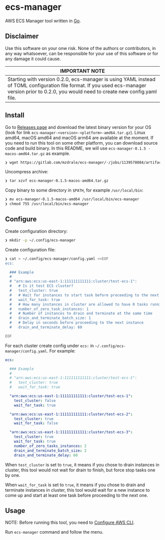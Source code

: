 # ecs-manager

AWS ECS Manager tool written in [Go](https://golang.org).

## Disclaimer

Use this software on your onw risk. None of the authors or contributors, in any way whatsoever, can be responsible for your use of this software or for any damage it could cause.


| **IMPORTANT NOTE** |
| ------------------ |
| Starting with version 0.2.0, ecs-manager is using YAML instead of TOML configuration file format. If you used ecs-manager version prior to 0.2.0, you would need to create new config.yaml file. |


## Install

Go to [Releases page](https://gitlab.com/mzdrale/ecs-manager/-/releases) and download the latest binary version for your OS (look for link `ecs-manager-<version>-<platform>-amd64.tar.gz`). Linux amd64, macOS amd64 and macOS arm64 are available at the moment. If you need to run this tool on some other platform, you can download source code and build binary.
In this README, we will use `ecs-manager-0.1.5
-macos-amd64.tar.gz` as example.

```bash
❯ wget https://gitlab.com/mzdrale/ecs-manager/-/jobs/1139578084/artifacts/raw/target/ecs-manager-0.1.5-macos-amd64.tar.gz
```

Uncompress archive:
```bash
❯ tar xzvf ecs-manager-0.1.5-macos-amd64.tar.gz
```

Copy binary to some directory in `$PATH`, for example `/usr/local/bin`:

```bash
❯ mv ecs-manager-0.1.5-macos-amd64 /usr/local/bin/ecs-manager
❯ chmod 755 /usr/local/bin/ecs-manager
```

## Configure

Create configuration directory:

```bash
❯ mkdir -p ~/.config/ecs-manager
```

Create configuration file:

```bash
❯ cat > ~/.config/ecs-manager/config.yaml <<EOF
ecs:

  ### Example
  #
  # "arn:aws:ecs:us-east-1:111111111111:cluster/test-ecs-1":
  #   # Is it test ECS cluster?
  #   test_cluster: true
  #   # Wait for instances to start task before proceeding to the next one?
  #   wait_for_task: true
  #   # How many instances in cluster are allowed to have 0 tasks running?
  #   number_of_zero_task_instances: 1
  #   # Number of instances to drain and terminate at the same time
  #   drain_and_terminate_batch_size: 1
  #   # Delay in seconds before proceeding to the next instance
  #   drain_and_terminate_delay: 60

EOF
```

For each cluster create config under `ecs:` in `~/.config/ecs-manager/config.yaml`. For example:

```yaml
ecs:

  ### Example
  #
  # "arn:aws:ecs:us-east-1:111111111111:cluster/test-ecs-1":
  #   test_cluster: true
  #   wait_for_task: true

  "arn:aws:ecs:us-east-1:111111111111:cluster/test-ecs-1":
    test_cluster: false
    wait_for_task: true

  "arn:aws:ecs:us-east-1:111111111111:cluster/test-ecs-2":
    test_cluster: true
    wait_for_task: false

  "arn:aws:ecs:us-east-1:111111111111:cluster/test-ecs-3":
    test_cluster: true
    wait_for_task: true
    number_of_zero_tasks_instances: 2
    drain_and_terminate_batch_size: 2
    drain_and_terminate_delay: 60

```

When `test_cluster` is set to `true`, it means if you chose to drain instances in cluster, this tool would not wait for drain to finish, but force stop tasks one by one.

When `wait_for_task` is set to `true`, it means if you chose to drain and terminate instances in cluster, this tool would wait for a new instance to come up and start at least one task before proceeding to the next one.


## Usage

NOTE: Before running this tool, you need to [Configure AWS CLI](https://docs.aws.amazon.com/cli/latest/userguide/cli-chap-configure.html).

Run `ecs-manager` command and follow the menu.

